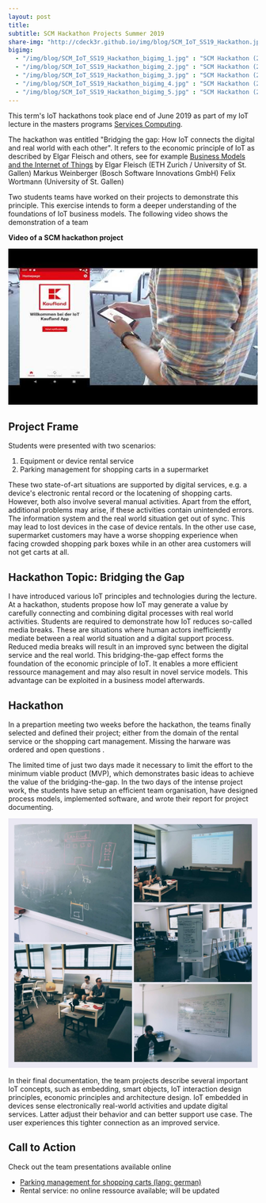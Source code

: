 ```yaml
---
layout: post
title: 
subtitle: SCM Hackathon Projects Summer 2019
share-img: "http://cdeck3r.github.io/img/blog/SCM_IoT_SS19_Hackathon.jpg"
bigimg:
  - "/img/blog/SCM_IoT_SS19_Hackathon_bigimg_1.jpg" : "SCM Hackathon (2019)"
  - "/img/blog/SCM_IoT_SS19_Hackathon_bigimg_2.jpg" : "SCM Hackathon (2019)"
  - "/img/blog/SCM_IoT_SS19_Hackathon_bigimg_3.jpg" : "SCM Hackathon (2019)"
  - "/img/blog/SCM_IoT_SS19_Hackathon_bigimg_4.jpg" : "SCM Hackathon (2019)"
  - "/img/blog/SCM_IoT_SS19_Hackathon_bigimg_5.jpg" : "SCM Hackathon (2019)"
---
```


This term's IoT hackathons took place end of June 2019 as part of my IoT lecture in the masters programs [Services Computing](http://www.hhz.de/master/services-computing/).

The hackathon was entitled "Bridging the gap: How IoT connects the digital and real world with each other". It refers to the economic principle of IoT as described by Elgar Fleisch and others, see for example [Business Models and the Internet of Things](http://www.iot-lab.ch/wp-content/uploads/2014/11/EN_Bosch-Lab-White-Paper-GM-im-IOT-1_3.pdf) by Elgar Fleisch (ETH Zurich / University of St. Gallen) Markus Weinberger (Bosch Software Innovations GmbH) Felix Wortmann (University of St. Gallen) 

Two students teams have worked on their projects to demonstrate this principle. This exercise intends to form a deeper understanding of the foundations of IoT business models. The following video shows the demonstration of a team 

**Video of a SCM hackathon project**

<div id="yt_embed_1" width="560" height="315"><a class="youtube"><img id="1" src="/img/blog/SCM_IoT_SS19_Hackathon_yt_preview.jpg" alt="SCM Hackathon project @HHZ" width="560" height="315" /></a></div><script type="text/javascript">document.getElementById('yt_embed_1').onclick=function(){if(confirm("If you accept this message box by clicking OK, the Youtube video will load. Youtube will record your personal access related data and set a cookie in your browser. ")){var c = document.getElementById('1'); c.parentNode.removeChild(c); document.getElementById('yt_embed_1').innerHTML += '<iframe width="560" height="315" src="https://www.youtube-nocookie.com/embed/HpexYxd6UAw" frameborder="0" allow="accelerometer; autoplay; encrypted-media; gyroscope; picture-in-picture" allowfullscreen></iframe>';}else{alert("You find the video on //youtu.be/HpexYxd6UAw");}}</script>

## Project Frame 

Students were presented with two scenarios:

1. Equipment or device rental service
2. Parking management for shopping carts in a supermarket

These two state-of-art situations are supported by digital services, e.g. a device's electronic rental record or the locatening of shopping carts. However, both also involve several manual activities. Apart from the effort, additional problems may arise, if these activities contain unintended errors. The information system and the real world situation get out of sync. This may lead to lost devices in the case of device rentals. In the other use case, supermarket customers may have a worse shopping experience when facing crowded shopping park boxes while in an other area customers will not get carts at all. 

## Hackathon Topic: Bridging the Gap

I have introduced various IoT principles and technologies during the lecture. At a hackathon, students propose how IoT may generate a value by carefully connecting and combining digital processes with real world activities. Students are required to demonstrate how IoT reduces so-called media breaks. These are situations where human actors inefficiently mediate between a real world situation and a digital support process. Reduced media breaks will result in an improved sync between the digital service and the real world. This bridging-the-gap effect forms the foundation of the economic principle of IoT. It enables a more efficient ressource management and may also result in novel service models. This advantage can be exploited in a business model afterwards. 

## Hackathon 

In a prepartion meeting two weeks before the hackathon, the teams finally selected and defined their project; either from the domain of the rental service or the shopping cart management. Missing the harware was ordered and open questions . 

The limited time of just two days made it necessary to limit the effort to the minimum viable product (MVP), which demonstrates basic ideas to achieve the value of the bridging-the-gap. In the two days of the intense project work, the students have setup an efficient team organisation, have designed process models, implemented software, and wrote their report for project documenting. 

![SCM Hackathon in SS19](/img/blog/SCM_IoT_SS19_Hackathon.jpg)

In their final documentation, the team projects describe several important IoT concepts, such as embedding, smart objects, IoT interaction design principles, economic principles and architecture design. IoT embedded in devices sense electronically real-world activities and update digital services. Latter adjust their behavior and can better support use case. The user experiences this tighter connection as an improved service.

## Call to Action

Check out the team presentations available online

* [Parking management for shopping carts (lang: german)](https://github.com/iotwahlfach/Dokumentation/wiki)
* Rental service: no online ressource available; will be updated

